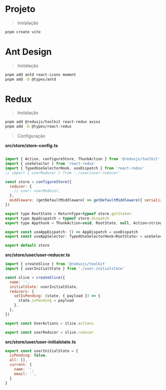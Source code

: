 # Projeto
> Instalação
```bash 
pnpm create vite
```

# Ant Design
> Instalação
```bash 
pnpm add antd react-icons moment
pnpm add -D @types/antd
```
# Redux
> Instalação
```bash 
pnpm add @reduxjs/toolkit react-redux axios
pnpm add -D @types/react-redux
```
> Configuração

**src/store/store-config.ts**

```js 

import { Action, configureStore, ThunkAction } from '@reduxjs/toolkit'
import { useSelector } from 'react-redux'
import { TypedUseSelectorHook, useDispatch } from 'react-redux'
// import { userReducer } from './user/user-reducer'

const store = configureStore({
  reducer: {
    // user: userReducer,
  },
  middleware: (getDefaultMiddleware) => getDefaultMiddleware({ serializableCheck: false }),
})

export type RootState = ReturnType<typeof store.getState>
export type AppDispatch = typeof store.dispatch
export type Appthunk = ThunkAction<void, RootState, null, Action<string>>

export const useAppDispatch: () => AppDispatch = useDispatch
export const useAppSelector: TypedUseSelectorHook<RootState> = useSelector

export default store
```

**src/store/user/user-reducer.ts**
```js 
import { createSlice } from '@reduxjs/toolkit'
import { userInitialState } from './user-initialstate'

const slice = createSlice({
  name: '',
  initialState: userInitialState,
  reducers: {
    setIsPending: (state, { payload }) => {
      state.isPending = payload
    },
  },
})

export const UserActions = slice.actions

export const userReducer = slice.reducer
```

**src/store/user/user-initialstate.ts**
```js 
export const userInitialState = {
  isPending: false,
  all: [],
  current: {
    name: '',
    email: '',
  }
}
```
